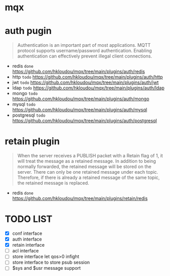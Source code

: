 # mqx

# auth pugin
> Authentication is an important part of most applications. MQTT protocol supports username/password authentication. Enabling authentication can effectively prevent illegal client connections.

- redis `done`
https://github.com/hkloudou/mqx/tree/main/plugins/auth/redis
- http `todo`
https://github.com/hkloudou/mqx/tree/main/plugins/auth/http
- jwt `todo`
https://github.com/hkloudou/mqx/tree/main/plugins/auth/jwt
- ldap `todo`
https://github.com/hkloudou/mqx/tree/main/plugins/auth/ldap
- mongo `todo`
https://github.com/hkloudou/mqx/tree/main/plugins/auth/mongo
- mysql `todo`
https://github.com/hkloudou/mqx/tree/main/plugins/auth/mysql
- postgresql `todo`
https://github.com/hkloudou/mqx/tree/main/plugins/auth/postgresql

# retain plugin
> When the server receives a PUBLISH packet with a Retain flag of 1, it will treat the message as a retained message. In addition to being normally forwarded, the retained message will be stored on the server. There can only be one retained message under each topic. Therefore, if there is already a retained message of the same topic, the retained message is replaced.

- redis `done`
https://github.com/hkloudou/mqx/tree/main/plugins/retain/redis

# TODO LIST
- [x] conf interface
- [x] auth interface
- [x] retain interface
- [ ] acl interface
- [ ] store interface let qos>0 infight
- [ ] store interface to store psub session
- [ ] $sys and $usr message support